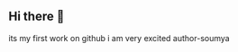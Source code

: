 ## Hi there 👋
its my first work on github
i am very excited
author-soumya

<!--
**Soumya-Srivastava2003/Soumya-Srivastava2003** is a ✨ _special_ ✨ repository because its `README.md` (this file) appears on your GitHub profile.

Here are some ideas to get you started:

- 🔭 I’m a B.Tech 2nd year Student in Bihar Engineering College.
i have completed my 10 and 12 from my home town Buxar.
i love singing songs.
i am a self independent girl.
<!--
